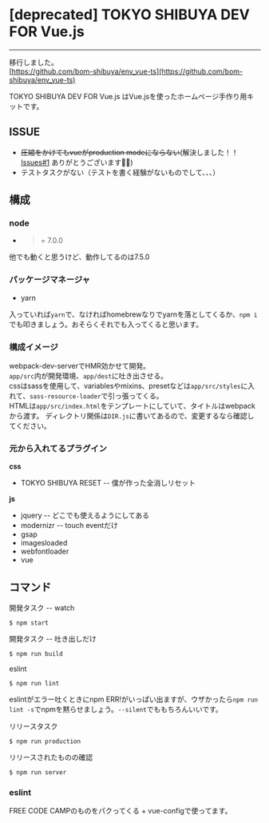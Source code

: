 # [deprecated] TOKYO SHIBUYA DEV FOR Vue.js
---

移行しました。  
[https://github.com/bom-shibuya/env_vue-ts](https://github.com/bom-shibuya/env_vue-ts)

TOKYO SHIBUYA DEV FOR Vue.js はVue.jsを使ったホームページ手作り用キットです。<br>

## ISSUE

* ~~圧縮をかけてもvueがproduction modeにならない~~(解決しました！！ [Issues#1](https://github.com/bom-shibuya/env_dev2017-vue/issues/1) ありがとうございます🙌🏻)
* テストタスクがない（テストを書く経験がないものでして、、、）

## 構成

### node

* >= 7.0.0

他でも動くと思うけど、動作してるのは7.5.0

### パッケージマネージャ

* yarn

入っていれば`yarn`で、なければhomebrewなりでyarnを落としてくるか、`npm i`でも叩きましょう。おそらくそれでも入ってくると思います。

### 構成イメージ

webpack-dev-serverでHMR効かせて開発。  
`app/src`内が開発環境、`app/dest`に吐き出させる。  
cssはsassを使用して、variablesやmixins、presetなどは`app/src/styles`に入れて、`sass-resource-loader`で引っ張ってくる。  
HTMLは`app/src/index.html`をテンプレートにしていて、タイトルはwebpackから渡す。
ディレクトリ関係は`DIR.js`に書いてあるので、変更するなら確認してください。

### 元から入れてるプラグイン

**css**
* TOKYO SHIBUYA RESET -- 僕が作った全消しリセット

**js**
* jquery -- どこでも使えるようにしてある
* modernizr -- touch eventだけ
* gsap
* imagesloaded
* webfontloader
* vue

## コマンド

開発タスク -- watch

    $ npm start

開発タスク -- 吐き出しだけ

    $ npm run build

eslint

    $ npm run lint

eslintがエラー吐くときにnpm ERR!がいっぱい出ますが、ウザかったら`npm run lint -s`でnpmを黙らせましょう。`--silent`でももちろんいいです。

リリースタスク

    $ npm run production

リリースされたものの確認

    $ npm run server

### eslint

FREE CODE CAMPのものをパクってくる + vue-configで使ってます。

